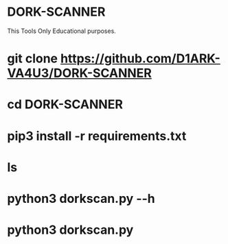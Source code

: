 # DORK-SCANNER
This Tools Only Educational purposes. 
# git clone https://github.com/D1ARK-VA4U3/DORK-SCANNER
# cd DORK-SCANNER
# pip3 install -r requirements.txt
# ls
# python3 dorkscan.py --h
# python3 dorkscan.py
